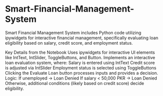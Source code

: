 # Smart-Financial-Management-System

Smart Financial Management System includes Python code utilizing ipywidgets for interactive financial management, specifically evaluating loan eligibility based on salary, credit score, and employment status.

Key Details from the Notebook
Uses ipywidgets for interactive UI elements like IntText, IntSlider, ToggleButtons, and Button.
Implements an interactive loan evaluation system, where:
Salary is entered using IntText
Credit score is adjusted via IntSlider
Employment status is selected using ToggleButtons
Clicking the Evaluate Loan button processes inputs and provides a decision.
Logic:
If unemployed → Loan Denied
If salary < 50,000 PKR → Loan Denied
Otherwise, additional conditions (likely based on credit score) decide eligibility.
